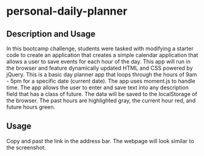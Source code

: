 # personal-daily-planner

## Description and Usage

In this bootcamp challenge, students were tasked with modifying a starter code to create an application that creates a simple calendar application that allows a user to save events for each hour of the day. This app will run in the browser and feature dynamically updated HTML and CSS powered by jQuery. This is a basic day planner app that loops through the hours of 9am - 5pm for a specific date (current date). The app uses moment.js to handle time. The app allows the user to enter and save text into any description field that has a class of future. The data will be saved to the localStorage of the browser. The past hours are highlighted gray, the current hour red, and future hours green.


## Usage

Copy and past the link in the address bar. The webpage will look similar to the screenshot:
